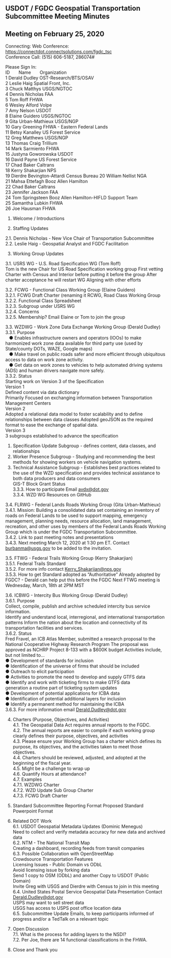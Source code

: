 
## USDOT / FGDC Geospatial Transportation Subcommittee Meeting Minutes
## Meeting on February 25, 2020

Connecting:
Web Conference: https://connectdot.connectsolutions.com/fgdc_tsc   
Conference Call: (515) 606-5187, 286074#   

Please Sign In:   
ID &nbsp; &nbsp; &nbsp; Name &nbsp; &nbsp; &nbsp; Organization  
1 Derald Dudley OST-Research/BTS/OSAV    
2 Leslie Haig Spatial Front, Inc.    
3 Chuck Matthys USGS/NGTOC    
4 Dennis Nicholas FAA    
5 Tom Roff FHWA    
6 Wesley Alford Volpe    
7 Amy Nelson USDOT    
8 Elaine Guidero USGS/NGTOC    
9 Gita Urban-Mathieux USGS/NGP   
10 Gary Greening FHWA - Eastern Federal Lands   
11 Betsy Kanalley US Forest Service   
12 Greg Matthews USGS/NGP   
13 Thomas Craig Trillium   
14 Mark Sarmiento FHWA   
15 Justyna Goworowska USDOT  
16 David Payne US Forest Service  
17 Chad Baker Caltrans   
18 Kerry Shakarjian NPS   
19 Dierdre Bevington-Attardi Census Bureau 
20 William Nellist NGA  
21 Mahsa Ettefagh Booz Allen Hamilton  
22 Chad Baker Caltrans  
23 Jennifer Jackson FAA  
24 Tom Springsteen Booz Allen Hamilton-HIFLD Support Team   
25 Samantha Lubkin FHWA   
26 Joe Hausman FHWA   


1. Welcome / Introductions   

2. Staffing Updates   

2.1. Dennis Nicholas - New Vice Chair of Transportation Subcommittee   
2.2. Leslie Haig - Geospatial Analyst and FGDC Facilitation    

3. Working Group Updates

3.1. USRS WG - U.S. Road Specification WG (Tom Roff)   
Tom is the new Chair for US Road Specification working group
First vetting Charter with Census and Interior before putting it before the group
After charter acceptance he will restart WG
Aligning with other efforts

3.2. FCWG - Functional Class Working Group (Elaine Guidero)   
3.2.1. FCWG Draft Charter (renaming it RCWG, Road Class Working
Group   
3.2.2. Functional Class Spreadsheet   
3.2.3. Subgroup under USRS WG   
3.2.4. Concerns   
3.2.5. Membership? Email Elaine or Tom to join the group   

3.3. WZDWG - Work Zone Data Exchange Working Group (Derald Dudley)   
3.3.1. Purpose    
&nbsp;&nbsp; ● Enables infrastructure owners and operators (IOOs) to make harmonized
work zone data available for third party use (used by State/county DOTs,
WAZE, Google maps)   
&nbsp;&nbsp; ● Make travel on public roads safer and more efficient through ubiquitous
access to data on work zone activity.   
&nbsp;&nbsp; ● Get data on work zones to vehicles to help automated driving systems
(ADS) and human drivers navigate more safely.   
3.3.2. Status   
Starting work on Version 3 of the Specification   
Version 1   
Defined content via data dictionary   
Primarily Focused on exchanging information between Transportation Management Centers   
Version 2   
Adopted a relational data model to foster scalability and to define relationships between data classes
Adopted geoJSON as the required format to ease the exchange of spatial data.   
Version 3   
3 subgroups established to advance the specification   
1) Specification Update Subgroup - defines content, data
classes, and relationships   
2) Worker Presence Subgroup - Studying and recommending
the best methods for showing workers on vehicle navigation
systems.   
3) Technical Assistance Subgroup - Establishes best
practices related to the use of the WZD specification and
provides technical assistance to both data producers and
data consumers   
GIS-T Block
Grant Status     
3.3.3. How to participate
Email avdx@dot.gov   
3.3.4. WZD WG Resources on GitHub   

3.4. FLRWG - Federal Lands Roads Working Group (Gita Urban-Mathieux)   
3.4.1. Mission: Building a consolidated data set containing an inventory
of roads on Federal Lands to be used to support mapping, emergency
management, planning needs, resource allocation, land management,
recreation, and other uses by members of the Federal Lands Roads
Working Group which is under the FGDC Transportation Subcommittee.   
3.4.2. Link to past meeting notes and presentations   
3.4.3. Next meeting March 12, 2020 at 1:30 pm ET. Contact
burbanma@usgs.gov to be added to the invitation.   

3.5. FTWG - Federal Trails Working Group (Kerry Shakarjian)   
3.5.1. Federal Trails Standard   
3.5.2. For more info contact Kerry_Shakarjian@nps.gov   
3.5.3. How to get Standard adopted as “Authoritative”
Already adopted by FGDC? - Derald can help put this before the FGDC
Next FTWG meeting is Wednesday, March, 18th at 2PM MST   

3.6. ICBWG - Intercity Bus Working Group (Derald Dudley)   
3.6.1. Purpose   
Collect, compile, publish and archive scheduled intercity bus service
information.   
Identify and understand local, interregional, and international
transportation patterns
Inform the nation about the location and connectivity of its transportation
facilities and services.   
3.6.2. Status   
Fred Fravel, an ICB Atlas Member, submitted a research proposal to the
National Cooperative Highway Research Program
The proposal was approved as NCHRP Project 8-133 with a $600K
budget
Activities include, but not limited to…   
● Development of standards for inclusion   
● Identification of the universe of firms that should be included   
● Outreach to elicit participation   
● Activities to promote the need to develop and supply GTFS data   
● Identify and work with ticketing firms to make GTFS data   
generation a routine part of ticketing system updates   
● Development of potential applications for ICBA data   
● Identification of potential additional layers for inclusion   
● Identify a permanent method for maintaining the ICBA      
3.6.3. For more information email Derald.Dudley@dot.gov   

4. Charters (Purpose, Objectives, and Activities)   
4.1. The Geospatial Data Act requires annual reports to the FGDC.   
4.2. The annual reports are easier to compile if each working group clearly
defines their purpose, objectives, and activities   
4.3. Please ensure your Working Group has a charter which defines its
purpose, its objectives, and the activities taken to meet those objectives.   
4.4. Charters should be reviewed, adjusted, and adopted at the beginning of
the fiscal year.   
4.5. Might be a challenge to wrap up   
4.6. Quantify Hours at attendance?   
4.7. Examples   
4.7.1. WZDWG Charter   
4.7.2. WZD Update Sub Group Charter   
4.7.3. FCWG Draft Charter   
   
5. Standard Subcommittee Reporting Format
Proposed Standard Powerpoint Format  
   
6. Related DOT Work   
6.1. USDOT Geospatial Metadata Updates (Dominic Menegus)   
Need to collect and verify metadata accuracy for new data and archived data   
6.2. NTM - The National Transit Map   
Creating a dashboard, recording feeds from transit companies   
6.3. Possible Collaboration with OpenStreetMap   
Crowdsource Transportation Features   
Licensing Issues - Public Domain vs ODbL   
Avoid licensing issue by forking data   
Send 1 copy to OSM (ODbL) and another Copy to USDOT (Public Domain)   
Invite Greg with USGS and Dierdre with Census to join in this meeting   
6.4. United States Postal Service Geospatial Data Presentation Contact
Derald.Dudley@dot.gov   
USPS may want to sell street data   
USGS has access to USPS post office location data   
6.5. Subcommittee Update Emails, to keep participants informed of progress
and/or a TedTalk on a relevant topic   

7. Open Discussion   
7.1. What is the process for adding layers to the NSDI?   
7.2. Per Joe, there are 14 functional classifications in the FHWA.   

8. Close and Thank you   
